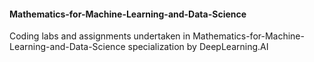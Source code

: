 #### Mathematics-for-Machine-Learning-and-Data-Science
Coding labs and assignments undertaken in Mathematics-for-Machine-Learning-and-Data-Science specialization by DeepLearning.AI
